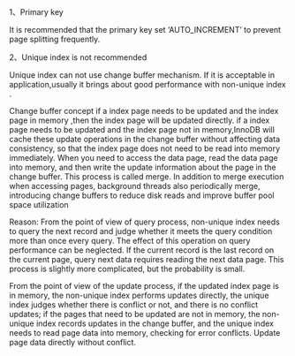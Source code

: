 1、Primary key

It is recommended that the primary key set ‘AUTO_INCREMENT’ to prevent page splitting frequently.

2、Unique index is not recommended

Unique index can not use change buffer mechanism. 
If it is acceptable in application,usually it brings about good performance with non-unique index  .

Change buffer concept
if a index page needs to be updated and the index page in memory ,then the index page will be updated directly.
if a index page needs to be updated and the index page not in memory,InnoDB will cache these update operations in the 
change buffer without affecting data consistency, so that the index page does not need to be read into memory immediately. 
When you need to access the data page, read the data page into memory, and then write the update information about the page 
in the change buffer. This process is called merge.
In addition to merge execution when accessing pages, background threads also periodically merge, introducing 
change buffers to reduce disk reads and improve buffer pool space utilization

Reason:
From the point of view of query process, non-unique index needs to query the next record and judge 
whether it meets the query condition more than once every query. 
The effect of this operation on query performance can be neglected. 
If the current record is the last record on the current page, query next data requires reading the next data page.
This process is slightly more complicated, but the probability is small.

From the point of view of the update process, if the updated index page is in memory, the non-unique index performs updates directly, 
the unique index judges whether there is conflict or not, and there is no conflict updates; 
if the pages that need to be updated are not in memory, the non-unique index records updates in the change buffer, 
and the unique index needs to read page data into memory, checking for error conflicts. Update page data directly without conflict.